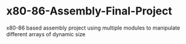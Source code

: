 x80-86-Assembly-Final-Project
=============================

x80-86 based assembly project using multiple modules to manipulate different arrays of dynamic size
